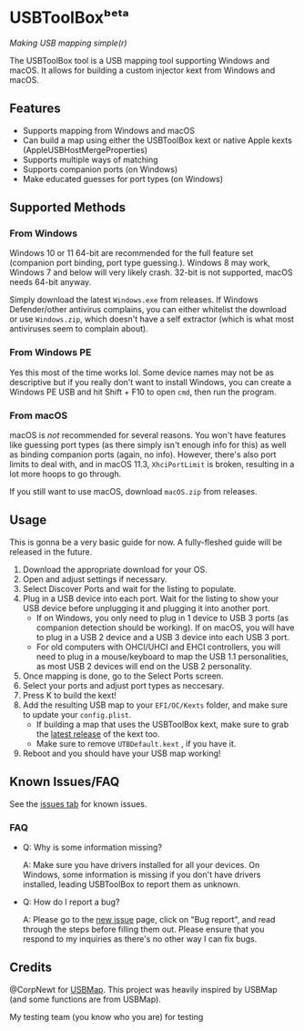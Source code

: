 # USBToolBoxᵇᵉᵗᵃ

*Making USB mapping simple(r)*

The USBToolBox tool is a USB mapping tool supporting Windows and macOS. It allows for building a custom injector kext from Windows and macOS.

## Features

* Supports mapping from Windows and macOS
* Can build a map using either the USBToolBox kext or native Apple kexts (AppleUSBHostMergeProperties)
* Supports multiple ways of matching
* Supports companion ports (on Windows)
* Make educated guesses for port types (on Windows)

## Supported Methods

### From Windows

Windows 10 or 11 64-bit are recommended for the full feature set (companion port binding, port type guessing.). Windows 8 may work, Windows 7 and below will very likely crash. 32-bit is not supported, macOS needs 64-bit anyway.

Simply download the latest `Windows.exe` from releases. If Windows Defender/other antivirus complains, you can either whitelist the download or use `Windows.zip`, which doesn't have a self extractor (which is what most antiviruses seem to complain about).

### From Windows PE

Yes this most of the time works lol. Some device names may not be as descriptive but if you really don't want to install Windows, you can create a Windows PE USB and hit Shift + F10 to open `cmd`, then run the program.

### From macOS

macOS is *not* recommended for several reasons. You won't have features like guessing port types (as there simply isn't enough info for this) as well as binding companion ports (again, no info). However, there's also port limits to deal with, and in macOS 11.3, `XhciPortLimit` is broken, resulting in a lot more hoops to go through.

If you still want to use macOS, download `macOS.zip` from releases.

## Usage

This is gonna be a very basic guide for now. A fully-fleshed guide will be released in the future.

1. Download the appropriate download for your OS.
2. Open and adjust settings if necessary.
3. Select Discover Ports and wait for the listing to populate.
4. Plug in a USB device into each port. Wait for the listing to show your USB device before unplugging it and plugging it into another port.
    * If on Windows, you only need to plug in 1 device to USB 3 ports (as companion detection should be working). If on macOS, you will have to plug in a USB 2 device and a USB 3 device into each USB 3 port.
    * For old computers with OHCI/UHCI and EHCI controllers, you will need to plug in a mouse/keyboard to map the USB 1.1 personalities, as most USB 2 devices will end on the USB 2 personality.
5. Once mapping is done, go to the Select Ports screen.
6. Select your ports and adjust port types as neccesary.
7. Press K to build the kext!
8. Add the resulting USB map to your `EFI/OC/Kexts` folder, and make sure to update your `config.plist`.
    * If building a map that uses the USBToolBox kext, make sure to grab the [latest release](https://github.com/USBToolBox/kext/releases) of the kext too.
    * Make sure to remove `UTBDefault.kext` <!-- i need a better name for this lol -->, if you have it.
9. Reboot and you should have your USB map working!

## Known Issues/FAQ

See the [issues tab](https://github.com/USBToolBox/tool/issues) for known issues.

### FAQ

* Q: Why is some information missing?

  A: Make sure you have drivers installed for all your devices. On Windows, some information is missing if you don't have drivers installed, leading USBToolBox to report them as unknown.

* Q: How do I report a bug?

  A: Please go to the [new issue](https://github.com/USBToolBox/tool/issues/new/choose) page, click on "Bug report", and read through the steps before filling them out. Please ensure that you respond to my inquiries as there's no other way I can fix bugs.

## Credits

@CorpNewt for [USBMap](https://github.com/corpnewt/USBMap). This project was heavily inspired by USBMap (and some functions are from USBMap).

My testing team (you know who you are) for testing
